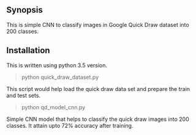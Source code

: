 ## Synopsis

This is simple CNN to classify images in Google Quick Draw dataset into 200 classes.

## Installation

This is written using python 3.5 version. 

> python quick_draw_dataset.py

This script would help load the quick draw data set and prepare the train and test sets.

> python qd_model_cnn.py

Simple CNN model that helps to classify the quick draw images into 200 classes. It attain upto 72% accuracy after training.




